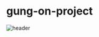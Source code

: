 # gung-on-project
![header](https://capsule-render.vercel.app/api?type=Transparent&color=auto&height=높이&section=header&text=텍스트&fontSize=폰트크기)

